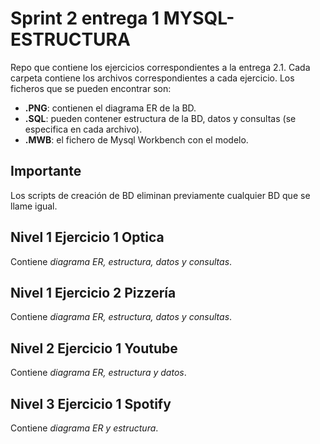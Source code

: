 # Sprint 2 entrega 1 MYSQL-ESTRUCTURA
Repo que contiene los ejercicios correspondientes a la entrega 2.1. Cada carpeta contiene los archivos correspondientes a cada ejercicio. Los ficheros que se pueden encontrar son:
- **.PNG**: contienen el diagrama ER de la BD.
- **.SQL**: pueden contener estructura de la BD, datos y consultas (se especifica en cada archivo).
- **.MWB**: el fichero de Mysql Workbench con el modelo.
## Importante
Los scripts de creación de BD eliminan previamente cualquier BD que se llame igual.

## Nivel 1 Ejercicio 1 Optica
Contiene *diagrama ER, estructura, datos y consultas*.
## Nivel 1 Ejercicio 2 Pizzería
Contiene *diagrama ER, estructura, datos y consultas*.
## Nivel 2 Ejercicio 1 Youtube
Contiene *diagrama ER, estructura y datos*.
## Nivel 3 Ejercicio 1 Spotify
Contiene *diagrama ER y estructura*.